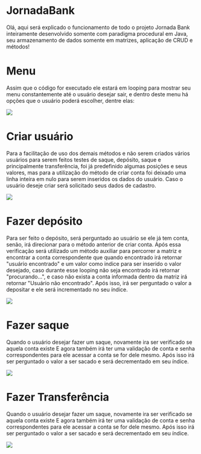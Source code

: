 # JornadaBank
<p>
  Olá, aqui será explicado o funcionamento de todo o projeto Jornada Bank inteiramente desenvolvido somente com paradigma procedural em Java, 
seu armazenamento de dados somente em matrizes, aplicação de CRUD e métodos! 
</p>

<p>
  <h1> Menu </H1>
  Assim que o código for executado ele estará em looping para mostrar seu menu constantemente até o usuário desejar sair, e dentro deste menu há opções
que o usuário poderá escolher, dentre elas:   
</p>

<div>
  <img src="img/menu.png" />
</div>

<p>
  <h1> Criar usuário </H1>
  Para a facilitação de uso dos demais métodos e não serem criados vários usuários para serem feitos testes de saque, depósito, saque e principalmente transferência,
  foi já predefinido algumas posições e seus valores, mas para a utilização do método de criar conta foi deixado uma linha inteira em nulo para serem inseridos os dados
  do usuário. Caso o usuário deseje criar será solicitado seus dados de cadastro.  
</p>

<div>
  <img src="img/1_opção_criar_usuário.png" />
</div>

<p>
  <h1> Fazer depósito </H1>
  Para ser feito o depósito, será perguntado ao usuário se ele já tem conta, senão, irá direcionar para o método anterior de criar conta. Após essa verificação será utilizado um método auxiliar para percorrer a matriz e encontrar a conta correspondente que quando encontrado irá retornar "usuário encontrado" e um valor como indice para ser inserido
  o valor desejado, caso durante esse looping não seja encontrado irá retornar "procurando...", e caso não exista a conta informada dentro da matriz irá retornar "Usuário não encontrado".
  Após isso, irá ser perguntado o valor a depositar e ele será incrementado no seu índice.
</p>

<div>
  <img src="img/2_fazer_deposito.png" />
</div>

<p>
  <h1> Fazer saque </H1>
  Quando o usuário desejar fazer um saque, novamente ira ser verificado se aquela conta existe E agora também irá ter uma validação de conta e senha correspondentes para ele acessar a conta se for dele mesmo. Após isso irá ser perguntado o valor a ser sacado e será decrementado em seu índice.
</p>

<div>
  <img src="img/3_fazer_saque.png" />
</div>

<p>
  <h1> Fazer Transferência </H1>
  Quando o usuário desejar fazer um saque, novamente ira ser verificado se aquela conta existe E agora também irá ter uma validação de conta e senha correspondentes para ele acessar a conta se for dele mesmo. Após isso irá ser perguntado o valor a ser sacado e será decrementado em seu índice.
</p>

<div>
  <img src="img/3_fazer_saque.png" />
</div>





